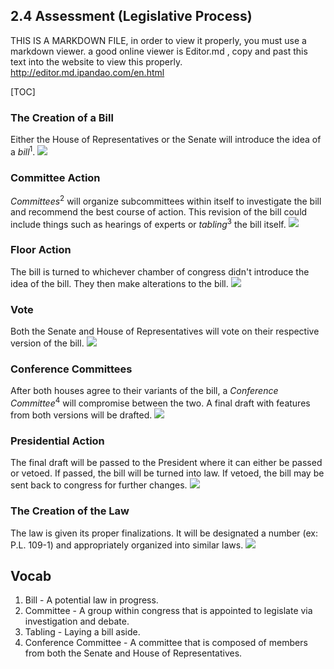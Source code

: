 ## 2.4 Assessment (Legislative Process)

THIS IS A MARKDOWN FILE, in order to view it properly, you must use a markdown viewer. a good online viewer is Editor.md , copy and past this text into the website to view this properly.
http://editor.md.ipandao.com/en.html

[TOC]

### The Creation of a Bill
Either the House of Representatives or the Senate will introduce the idea of a *bill*<sup>1</sup>.
![](https://www.ucsusa.org/sites/default/files/styles/large/public/2019-08/csd-trump-signing-bill.jpg?itok=3dOyuUqR)

### Committee Action
*Committees*<sup>2</sup> will organize subcommittees within itself to investigate the bill and recommend the best course of action. This revision of the bill could include things such as hearings of experts or *tabling*<sup>3</sup> the bill itself.
![](http://www1.pictures.zimbio.com/gi/Richard+Shelby+House+Senate+Conference+Committee+-CmZa4Uda7ll.jpg)

### Floor Action
The bill is turned to whichever chamber of congress didn't introduce the idea of the bill. They then make alterations to the bill.
![](https://www.brookings.edu/wp-content/uploads/2016/06/congress_floor001_16x9.jpg)

### Vote
Both the Senate and House of Representatives will vote on their respective version of the bill.
![](https://thumbnails.inform.com/2124/36000338/36000338_1024k.jpg?t=1561577760l)

### Conference Committees
After both houses agree to their variants of the bill, a *Conference Committee*<sup>4</sup> will compromise between the two. A final draft with features from both versions will be drafted.
![](https://images.squarespace-cdn.com/content/v1/530e6906e4b0652a1b4de374/1489968817231-H6KCOWZTCE2EC2PT2L4I/image-asset.jpeg?format=500w)

### Presidential Action
The final draft will be passed to the President where it can either be passed or vetoed. If passed, the bill will be turned into law. If vetoed, the bill may be sent back to congress for further changes.
![](https://lawyerscommittee.org/wp-content/uploads/2021/01/im-289152.jpeg)

### The Creation of the Law
The law is given its proper finalizations. It will be designated a number (ex: P.L. 109-1) and appropriately organized into similar laws.
![](https://www.gwp.org/contentassets/e4a982b24c2e436a85ac2e736419b028/congo-brazzaville_2.jpg?width=1192&height=620&mode=crop&scale=both&anchor=middlecenter)

## Vocab
1. Bill - A potential law in progress.
2. Committee - A group within congress that is appointed to legislate via investigation and debate.
3. Tabling - Laying a bill aside.
4. Conference Committee - A committee that is composed of members from both the Senate and House of Representatives.


































































































